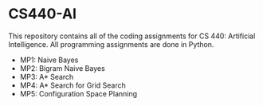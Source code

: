# CS440-AI

This repository contains all of the coding assignments for CS 440: Artificial Intelligence. All programming assignments are done in Python.

- MP1: Naive Bayes
- MP2: Bigram Naive Bayes
- MP3: A* Search
- MP4: A* Search for Grid Search
- MP5: Configuration Space Planning